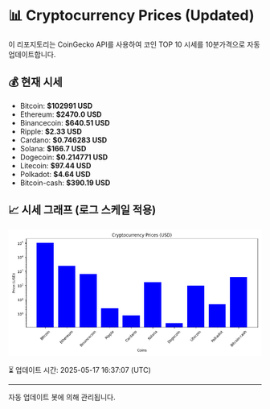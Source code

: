 
# 📊 Cryptocurrency Prices (Updated)

이 리포지토리는 CoinGecko API를 사용하여 코인 TOP 10 시세를 10분가격으로 자동 업데이트합니다.

## 💰 현재 시세
- Bitcoin: **$102991 USD**
- Ethereum: **$2470.0 USD**
- Binancecoin: **$640.51 USD**
- Ripple: **$2.33 USD**
- Cardano: **$0.746283 USD**
- Solana: **$166.7 USD**
- Dogecoin: **$0.214771 USD**
- Litecoin: **$97.44 USD**
- Polkadot: **$4.64 USD**
- Bitcoin-cash: **$390.19 USD**

## 📈 시세 그래프 (로그 스케일 적용)
![Crypto Prices](crypto_prices.png)

⏳ 업데이트 시간: 2025-05-17 16:37:07 (UTC)

---
자동 업데이트 봇에 의해 관리됩니다.
